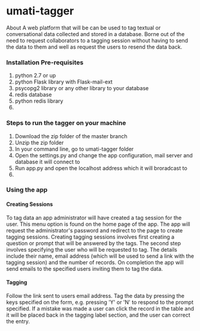 umati-tagger
============

About
A web platform that will be can be used to tag textual or conversational data collected and stored in a database. Borne out of the need to request collaborators to a tagging session without having to send the data to them and well as request the users to resend the data back. 

### Installation Pre-requisites

1. python 2.7 or up
2. python Flask library with Flask-mail-ext
3. psycopg2 library or any other library to your database
4. redis database
5. python redis library
6. 

### Steps to run the tagger on your machine

1. Download the zip folder of the master branch
2. Unzip the zip folder
3. In your command line, go to umati-tagger folder
4. Open the settings.py and change the app configuration, mail server and database it will connect to
5. Run app.py and open the localhost address which it will broradcast to
6. 

### Using the app 
#### Creating Sessions
To tag data an app administrator will have created a tag session for the user. This menu option is found on the home page of the app. The app will request the administrator's password and redirect to the page to create tagging sessions. Creating tagging sessions involves first creating a question or prompt that will be answered by the tags. The second step involves specifying the user who will be requested to tag. The details include their name, email address (which will be used to send a link with the tagging session) and the number of records. On completion the app will send emails to the specified users inviting them to tag the data.

#### Tagging
Follow the link sent to users email address. Tag the data by pressing the keys specified on the form, e.g. pressing 'Y' or 'N' to respond to the prompt specified. If a mistake was made a user can click the record in the table and it will be placed back in the tagging label section, and the user can correct the entry.
